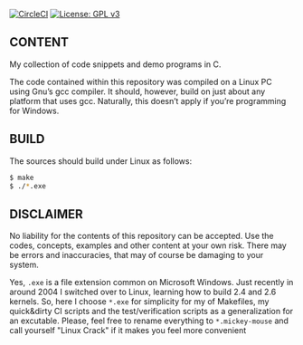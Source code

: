 [![CircleCI](https://circleci.com/gh/Rubusch/c.svg?style=shield)](https://circleci.com/gh/Rubusch/c)
[![License: GPL v3](https://img.shields.io/badge/License-GPL%20v3-blue.svg)](https://www.gnu.org/licenses/gpl-3.0.html)

## CONTENT

My collection of code snippets and demo programs in C.  

The code contained within this repository was compiled on a Linux PC
using Gnu’s gcc compiler. It should, however, build on just about any
platform that uses gcc. Naturally, this doesn’t apply if you’re
programming for Windows.  


## BUILD

The sources should build under Linux as follows:  

```bash
$ make
$ ./*.exe
```


## DISCLAIMER

No liability for the contents of this repository can be accepted. Use
the codes, concepts, examples and other content at your own
risk. There may be errors and inaccuracies, that may of course be
damaging to your system.  

Yes, ``.exe`` is a file extension common on Microsoft Windows.
Just recently in around 2004 I switched over to Linux, learning how
to build 2.4 and 2.6 kernels. So, here I choose ``*.exe`` for
simplicity for my of Makefiles, my quick&dirty CI scripts and the
test/verification scripts as a generalization for an excutable.
Please, feel free to rename everything to ``*.mickey-mouse`` and
call yourself "Linux Crack" if it makes you feel more convenient  
